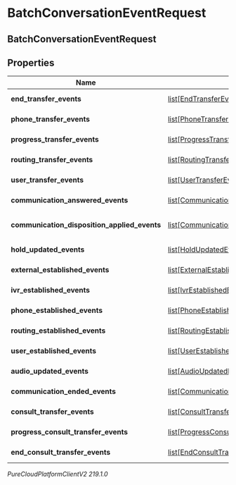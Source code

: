 # BatchConversationEventRequest

## BatchConversationEventRequest

## Properties

|Name | Type | Description | Notes|
|------------ | ------------- | ------------- | -------------|
| **end_transfer_events** | [list[EndTransferEvent]](EndTransferEvent) | Voice - EndTransfer events for this batch | [optional] |
| **phone_transfer_events** | [list[PhoneTransferEvent]](PhoneTransferEvent) | Voice - PhoneTransfer events for this batch | [optional] |
| **progress_transfer_events** | [list[ProgressTransferEvent]](ProgressTransferEvent) | Voice - ProgressTransfer events for this batch | [optional] |
| **routing_transfer_events** | [list[RoutingTransferEvent]](RoutingTransferEvent) | Voice - RoutingTransfer events for this batch | [optional] |
| **user_transfer_events** | [list[UserTransferEvent]](UserTransferEvent) | Voice - UserTransfer events for this batch | [optional] |
| **communication_answered_events** | [list[CommunicationAnsweredEvent]](CommunicationAnsweredEvent) | Voice - CommunicationAnswered events for this batch | [optional] |
| **communication_disposition_applied_events** | [list[CommunicationDispositionAppliedEvent]](CommunicationDispositionAppliedEvent) | Voice - CommunicationDispositionApplied events for this batch | [optional] |
| **hold_updated_events** | [list[HoldUpdatedEvent]](HoldUpdatedEvent) | Voice - HoldUpdated events for this batch | [optional] |
| **external_established_events** | [list[ExternalEstablishedEvent]](ExternalEstablishedEvent) | Voice - ExternalEstablished events for this batch | [optional] |
| **ivr_established_events** | [list[IvrEstablishedEvent]](IvrEstablishedEvent) | Voice - IvrEstablished events for this batch | [optional] |
| **phone_established_events** | [list[PhoneEstablishedEvent]](PhoneEstablishedEvent) | Voice - PhoneEstablished events for this batch | [optional] |
| **routing_established_events** | [list[RoutingEstablishedEvent]](RoutingEstablishedEvent) | Voice - RoutingEstablished events for this batch | [optional] |
| **user_established_events** | [list[UserEstablishedEvent]](UserEstablishedEvent) | Voice - UserEstablished events for this batch | [optional] |
| **audio_updated_events** | [list[AudioUpdatedEvent]](AudioUpdatedEvent) | Voice - AudioUpdated events for this batch | [optional] |
| **communication_ended_events** | [list[CommunicationEndedEvent]](CommunicationEndedEvent) | Voice - CommunicationEnded events for this batch | [optional] |
| **consult_transfer_events** | [list[ConsultTransferEvent]](ConsultTransferEvent) | Voice - ConsultTransfer events for this batch | [optional] |
| **progress_consult_transfer_events** | [list[ProgressConsultTransferEvent]](ProgressConsultTransferEvent) | Voice - ProgressConsultTransfer events for this batch | [optional] |
| **end_consult_transfer_events** | [list[EndConsultTransferEvent]](EndConsultTransferEvent) | Voice - EndConsultTransfer events for this batch | [optional] |



_PureCloudPlatformClientV2 219.1.0_
